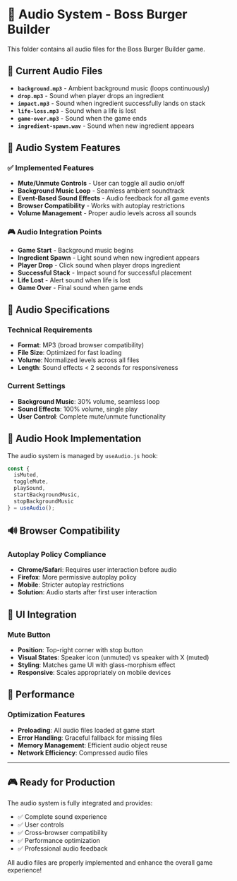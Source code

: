 # 🎵 Audio System - Boss Burger Builder

This folder contains all audio files for the Boss Burger Builder game.

## 📁 Current Audio Files

- **`background.mp3`** - Ambient background music (loops continuously)
- **`drop.mp3`** - Sound when player drops an ingredient
- **`impact.mp3`** - Sound when ingredient successfully lands on stack  
- **`life-loss.mp3`** - Sound when a life is lost
- **`game-over.mp3`** - Sound when the game ends
- **`ingredient-spawn.wav`** - Sound when new ingredient appears

## 🔧 Audio System Features

### ✅ Implemented Features
- **Mute/Unmute Controls** - User can toggle all audio on/off
- **Background Music Loop** - Seamless ambient soundtrack
- **Event-Based Sound Effects** - Audio feedback for all game events
- **Browser Compatibility** - Works with autoplay restrictions
- **Volume Management** - Proper audio levels across all sounds

### 🎮 Audio Integration Points
- **Game Start** - Background music begins
- **Ingredient Spawn** - Light sound when new ingredient appears
- **Player Drop** - Click sound when player drops ingredient
- **Successful Stack** - Impact sound for successful placement
- **Life Lost** - Alert sound when life is lost
- **Game Over** - Final sound when game ends

## 📏 Audio Specifications

### Technical Requirements
- **Format**: MP3 (broad browser compatibility)
- **File Size**: Optimized for fast loading
- **Volume**: Normalized levels across all files
- **Length**: Sound effects < 2 seconds for responsiveness

### Current Settings
- **Background Music**: 30% volume, seamless loop
- **Sound Effects**: 100% volume, single play
- **User Control**: Complete mute/unmute functionality

## 🎵 Audio Hook Implementation

The audio system is managed by `useAudio.js` hook:

```javascript
const {
  isMuted,
  toggleMute,
  playSound,
  startBackgroundMusic,
  stopBackgroundMusic
} = useAudio();
```

## 🔊 Browser Compatibility

### Autoplay Policy Compliance
- **Chrome/Safari**: Requires user interaction before audio
- **Firefox**: More permissive autoplay policy
- **Mobile**: Stricter autoplay restrictions
- **Solution**: Audio starts after first user interaction

## 🎨 UI Integration

### Mute Button
- **Position**: Top-right corner with stop button
- **Visual States**: Speaker icon (unmuted) vs speaker with X (muted)
- **Styling**: Matches game UI with glass-morphism effect
- **Responsive**: Scales appropriately on mobile devices

## 🚀 Performance

### Optimization Features
- **Preloading**: All audio files loaded at game start
- **Error Handling**: Graceful fallback for missing files
- **Memory Management**: Efficient audio object reuse
- **Network Efficiency**: Compressed audio files

---

## 🎮 Ready for Production

The audio system is fully integrated and provides:
- ✅ Complete sound experience
- ✅ User controls
- ✅ Cross-browser compatibility  
- ✅ Performance optimization
- ✅ Professional audio feedback

All audio files are properly implemented and enhance the overall game experience!